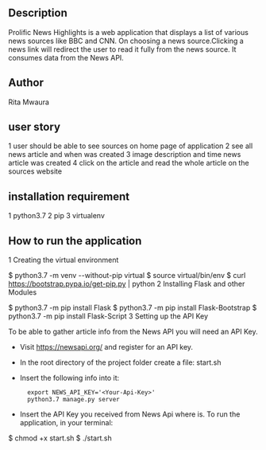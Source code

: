 ## Description
Prolific News Highlights is a web application that displays a list of various news sources like BBC and CNN. On choosing a news source.Clicking a news link will redirect the user to read it fully from the news source. It consumes data from the News API.

## Author
Rita  Mwaura
## user story
1 user should be able to see sources on home page of application
2 see all news article and when was created
3 image description  and time news article was created
4 click on the article and read  the whole article on the sources website
## installation requirement
1 python3.7
2 pip
3 virtualenv
## How to run the application 
1 Creating the virtual environment

  $ python3.7 -m venv --without-pip virtual
  $ source virtual/bin/env
  $ curl https://bootstrap.pypa.io/get-pip.py | python 
2 Installing Flask and other Modules

  $ python3.7 -m pip install Flask
  $ python3.7 -m pip install Flask-Bootstrap
  $ python3.7 -m pip install Flask-Script
3 Setting up the API Key

  To be able to gather article info from the News API you will need an API Key.
  
  * Visit https://newsapi.org/ and register for an API key.
  * In the root directory of the project folder create a file: start.sh
  * Insert the following info into it: 
  
          export NEWS_API_KEY='<Your-Api-Key>'
          python3.7 manage.py server
          
  * Insert the API Key you received from News Api where <Your-Api-Key> is.
To run the application, in your terminal:

  $ chmod +x start.sh
  $ ./start.sh
